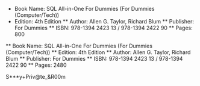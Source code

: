 * Book Name: SQL All-in-One For Dummies (For Dummies (Computer/Tech)) 
* Edition: 4th Edition
** Author: Allen G. Taylor, Richard Blum
** Publisher: For Dummies
** ISBN: 978-1394 2423 13 / 978-1394 2422 90
** Pages: 800


** Book Name: SQL All-in-One For Dummies (For Dummies (Computer/Tech)) 
** Edition: 4th Edition
** Author: Allen G. Taylor, Richard Blum
** Publisher: For Dummies
** ISBN: 978-1394 2423 13 / 978-1394 2422 90
** Pages: 2480

S***y+Priv@te_&R00m
